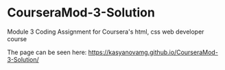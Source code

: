# CourseraMod-3-Solution
Module 3 Coding Assignment for Coursera's html, css web developer course

The page can be seen here: https://kasyanovamg.github.io/CourseraMod-3-Solution/
